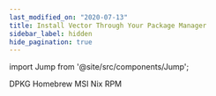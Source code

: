 ```yaml
---
last_modified_on: "2020-07-13"
title: Install Vector Through Your Package Manager
sidebar_label: hidden
hide_pagination: true
---
```


import Jump from '@site/src/components/Jump';

<Jump to="/docs/setup/installation/package-managers/dpkg/">DPKG</Jump>
<Jump to="/docs/setup/installation/package-managers/homebrew/">Homebrew</Jump>
<Jump to="/docs/setup/installation/package-managers/msi/">MSI</Jump>
<Jump to="/docs/setup/installation/package-managers/nix/">Nix</Jump>
<Jump to="/docs/setup/installation/package-managers/rpm/">RPM</Jump>


